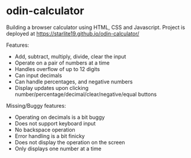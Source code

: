 # odin-calculator
Building a browser calculator using HTML, CSS and Javascript.
Project is deployed at https://starlite19.github.io/odin-calculator/

Features:
- Add, subtract, multiply, divide, clear the input
- Operate on a pair of numbers at a time
- Handles overflow of up to 12 digits
- Can input decimals
- Can handle percentages, and negative numbers
- Display updates upon clicking number/percentage/decimal/clear/negative/equal buttons

Missing/Buggy features:
- Operating on decimals is a bit buggy
- Does not support keyboard input
- No backspace operation
- Error handling is a bit finicky
- Does not display the operation on the screen
- Only displays one number at a time